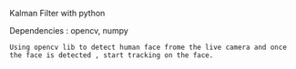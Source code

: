 Kalman Filter with python

Dependencies : opencv, numpy 

    Using opencv lib to detect human face frome the live camera and once the face is detected , start tracking on the face. 
